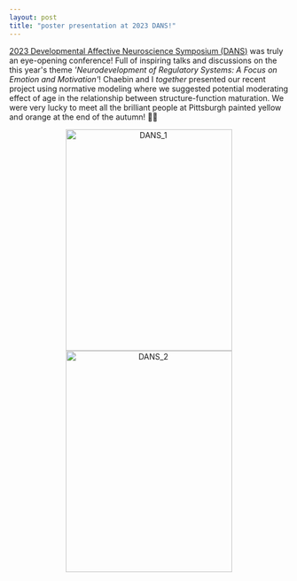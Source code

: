 ```yaml
---
layout: post
title: "poster presentation at 2023 DANS!"
---
```


[2023 Developmental Affective Neuroscience Symposium (DANS)](https://www.dans.pitt.edu/) was truly an eye-opening conference! Full of inspiring talks and discussions on the this year's theme _'Neurodevelopment of Regulatory Systems: A Focus on Emotion and Motivation'_! Chaebin and I _together_ presented our recent project using normative modeling where we suggested potential moderating effect of age in the relationship between structure-function maturation. We were very lucky to meet all the brilliant people at Pittsburgh painted yellow and orange at the end of the autumn! 🍂🍁    
  
  
<p align="center">
   <img src="https://github.com/suzanpark/suzanpark.github.io/assets/143306172/1b0e8783-8894-4c56-ba18-215fb4ec51f9" alt="DANS_1" width="300" height="400"/> <img src="https://github.com/suzanpark/suzanpark.github.io/assets/143306172/737b3df4-6455-4b02-b955-39e04b15af65" alt="DANS_2" width="300" height="400"/>
</p>
